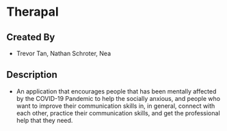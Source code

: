 # Therapal
## Created By
- Trevor Tan, Nathan Schroter, Nea
## Description 
- An application that encourages people that has been mentally affected by the COVID-19 Pandemic to help the socially anxious, and people who want to improve their communication skills in, in general, connect with each other, practice their communication skills, and get the professional help that they need.
